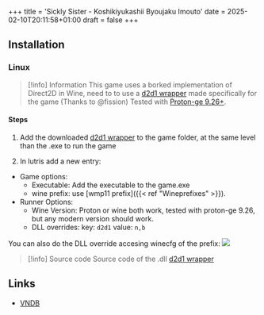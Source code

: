 +++
title = 'Sickly Sister - Koshikiyukashii Byoujaku Imouto'
date = 2025-02-10T20:11:58+01:00
draft = false
+++

## Installation

### Linux

> [!info] Information
> This game uses a borked implementation of Direct2D in Wine, need to to use a [d2d1 wrapper](https://github.com/b-fission/vn_winestuff/raw/refs/heads/main/custom-fixes/krkr-d2d1/d2d1.dll) made specifically for the game (Thanks to @fission)
> Tested with [Proton-ge 9.26+](/linux/adding-wine-versions).


#### Steps

1. Add the downloaded [d2d1 wrapper](https://github.com/b-fission/vn_winestuff/raw/refs/heads/main/custom-fixes/krkr-d2d1/d2d1.dll) to the game folder, at the same level than the .exe to run the game

2. In lutris add a new entry:

* Game options:
    - Executable: Add the executable to the game.exe
    - wine prefix: use [wmp11 prefix]({{< ref "Wineprefixes" >}}).
* Runner Options:
    - Wine Version: Proton or wine both work, tested with proton-ge 9.26, but any modern version should work.
    - DLL overrides: key: `d2d1` value: `n,b`


You can also do the DLL override accesing winecfg of the prefix:
![](https://i.imgur.com/y9MCnt2.png)

> [!info] Source code
> Source code of the .dll [d2d1 wrapper](/dlls/d2d1_mini-v2.zip)

## Links

* [VNDB](https://vndb.org/v48724)
